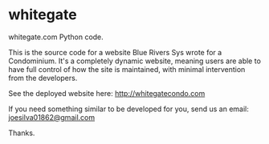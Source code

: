# whitegate
whitegate.com Python code.

This is the source code for a website Blue Rivers Sys wrote for a Condominium.
It's a completely dynamic website, meaning users are able to have full control of how the site is maintained, with minimal intervention from the developers.

See the deployed website here: http://whitegatecondo.com

If you need something similar to be developed for you, send us an email: joesilva01862@gmail.com

Thanks.
